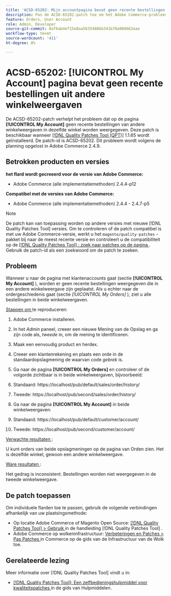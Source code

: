 ```yaml
---
title: 'ACSD-65202: Mijn accountpagina bevat geen recente bestellingen uit andere winkelweergaven'
description: Pas de ACSD-65202-patch toe om het Adobe Commerce-probleem op te lossen, waarbij op de pagina Mijn account geen recente bestellingen van andere winkelweergaven in dezelfde winkel worden weergegeven.
feature: Orders, User Account
role: Admin, Developer
source-git-commit: 0af6ab4ef15e8aa56354886b341b70a080662eae
workflow-type: tm+mt
source-wordcount: '411'
ht-degree: 0%

---
```



# ACSD-65202: [!UICONTROL My Account] pagina bevat geen recente bestellingen uit andere winkelweergaven

De ACSD-65202-patch verhelpt het probleem dat op de pagina **[!UICONTROL My Account]** geen recente bestellingen van andere winkelweergaven in dezelfde winkel worden weergegeven. Deze patch is beschikbaar wanneer [[!DNL Quality Patches Tool (QPT)]](/help/tools/quality-patches-tool/quality-patches-tool-to-self-serve-quality-patches.md) 1.1.65 wordt geïnstalleerd. De patch-id is ACSD-65202. Dit probleem wordt volgens de planning opgelost in Adobe Commerce 2.4.9.

## Betrokken producten en versies

**het flard wordt gecreeerd voor de versie van Adobe Commerce:**

* Adobe Commerce (alle implementatiemethoden) 2.4.4-p12

**Compatibel met de versies van Adobe Commerce:**

* Adobe Commerce (alle implementatiemethoden) 2.4.4 - 2.4.7-p5

>[!NOTE]
>
>De patch kan van toepassing worden op andere versies met nieuwe [!DNL Quality Patches Tool] versies. Om te controleren of de patch compatibel is met uw Adobe Commerce-versie, werkt u het `magento/quality-patches` -pakket bij naar de meest recente versie en controleert u de compatibiliteit op de [[!DNL Quality Patches Tool] : zoek naar patches op de pagina ](https://experienceleague.adobe.com/tools/commerce-quality-patches/index.html) . Gebruik de patch-id als een zoekwoord om de patch te zoeken.

## Probleem

Wanneer u naar de pagina met klantenaccounts gaat (sectie **[!UICONTROL My Account]** ), worden er geen recente bestellingen weergegeven die in een andere winkelweergave zijn geplaatst. Als u echter naar de ordergeschiedenis gaat (sectie *[!UICONTROL My Orders]* ), ziet u alle bestellingen in beide winkelweergaven.

<u> Stappen om </u> te reproduceren:

1. Adobe Commerce installeren.
1. In het *Admin* paneel, creeer een nieuwe Mening van de Opslag en ga zijn code als, *tweede* in, om de mening te identificeren.
1. Maak een eenvoudig product en herdex.
1. Creeer een klantenrekening en plaats een orde in de standaardopslagmening de waarvan code *gebrek* is.
1. Ga naar de pagina **[!UICONTROL My Orders]** en controleer of de volgorde zichtbaar is in beide winkelweergaven, bijvoorbeeld:
1. Standaard: https://localhost/pub/default/sales/order/history/
1. Tweede: https://localhost/pub/second/sales/order/history/

1. Ga naar de pagina **[!UICONTROL My Account]** in beide winkelweergaven:
1. Standaard: https://localhost/pub/default/customer/account/
1. Tweede: https://localhost/pub/second/customer/account/

<u> Verwachte resultaten </u>:

U kunt orders van beide opslagmeningen op de pagina van Orden zien. Het is dezelfde winkel, gewoon een andere winkelweergave.

<u> Ware resultaten </u>:

Het gedrag is inconsistent. Bestellingen worden niet weergegeven in de tweede winkelweergave.

## De patch toepassen

Om individuele flarden toe te passen, gebruik de volgende verbindingen afhankelijk van uw plaatsingsmethode:

* Op locatie Adobe Commerce of Magento Open Source: [[!DNL Quality Patches Tool] > Gebruik ](/help/tools/quality-patches-tool/usage.md) in de handleiding [!DNL Quality Patches Tool] .
* Adobe Commerce op wolkeninfrastructuur: [ Verbeteringen en Patches > Pas Patches ](https://experienceleague.adobe.com/docs/commerce-cloud-service/user-guide/develop/upgrade/apply-patches.html) in Commerce op de gids van de Infrastructuur van de Wolk toe.

## Gerelateerde lezing

Meer informatie over [!DNL Quality Patches Tool] vindt u in:

* [[!DNL Quality Patches Tool]: Een zelfbedieningshulpmiddel voor kwaliteitspatches ](/help/tools/quality-patches-tool/quality-patches-tool-to-self-serve-quality-patches.md) in de gids van Hulpmiddelen.
